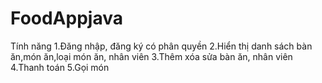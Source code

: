 # FoodAppjava
Tính năng
1.Đăng nhập, đăng ký có phân quyền
2.Hiển thị danh sách bàn ăn,món ăn,loại món ăn, nhân viên
3.Thêm xóa sửa bàn ăn, nhân viên
4.Thanh toán
5.Gọi món
